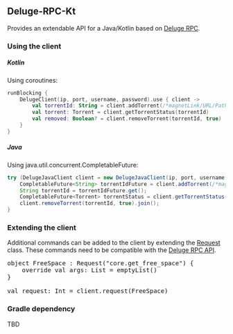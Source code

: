 ## Deluge-RPC-Kt
Provides an extendable API for a Java/Kotlin based on [Deluge RPC](https://deluge.readthedocs.io/en/develop/reference/rpc.html).

### Using the client

##### Kotlin
Using coroutines:
```kotlin
runBlocking {
    DelugeClient(ip, port, username, password).use { client ->
        val torrentId: String = client.addTorrent(/*magnetLink/URL/Path*/)
        val torrent: Torrent = client.getTorrentStatus(torrentId)
        val removed: Boolean? = client.removeTorrent(torrentId, true)
    }
}
```

##### Java
Using java.util.concurrent.CompletableFuture:
```java
try (DelugeJavaClient client = new DelugeJavaClient(ip, port, username, password)) {
    CompletableFuture<String> torrentIdFuture = client.addTorrent(/*magnetLink/URL/Path*/);
    String torrentId = torrentIdFuture.get();
    CompletableFuture<Torrent> torrentStatus = client.getTorrentStatus(torrentId);
    client.removeTorrent(torrentId, true).join();
}
```

### Extending the client

Additional commands can be added to the client by extending the [Request](src/main/kotlin/net/ickis/deluge/request/Request.kt) class.
These commands need to be compatible with the [Deluge RPC API](https://deluge.readthedocs.io/en/develop/reference/api.html).

<pre>
object FreeSpace : Request<Int>("core.get_free_space") {
    override val args: List<Any> = emptyList()
}

val request: Int = client.request(FreeSpace)
</pre>

### Gradle dependency
TBD